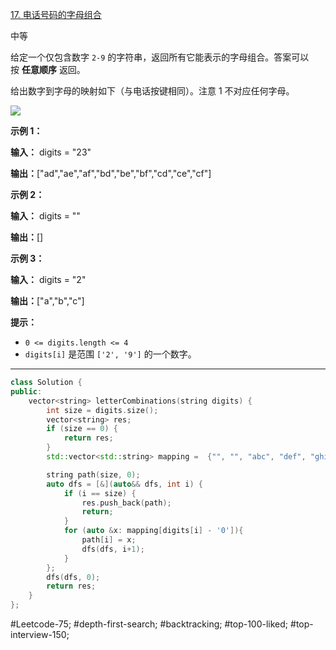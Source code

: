 [17. 电话号码的字母组合](https://leetcode.cn/problems/letter-combinations-of-a-phone-number/)

中等

给定一个仅包含数字 `2-9` 的字符串，返回所有它能表示的字母组合。答案可以按 **任意顺序** 返回。

给出数字到字母的映射如下（与电话按键相同）。注意 1 不对应任何字母。

![](https://assets.leetcode-cn.com/aliyun-lc-upload/uploads/2021/11/09/200px-telephone-keypad2svg.png)

**示例 1：**

**输入：** digits = "23"

**输出：**["ad","ae","af","bd","be","bf","cd","ce","cf"]

**示例 2：**

**输入：** digits = ""

**输出：**[]

**示例 3：**

**输入：** digits = "2"

**输出：**["a","b","c"]

**提示：**

- `0 <= digits.length <= 4`
- `digits[i]` 是范围 `['2', '9']` 的一个数字。
---- ----

```cpp
class Solution {
public:
    vector<string> letterCombinations(string digits) {
        int size = digits.size();
        vector<string> res;
        if (size == 0) {
            return res;
        }
        std::vector<std::string> mapping =  {"", "", "abc", "def", "ghi", "jkl", "mno", "pqrs", "tuv", "wxyz"};

        string path(size, 0);
        auto dfs = [&](auto&& dfs, int i) {
            if (i == size) {
                res.push_back(path);
                return;
            }
            for (auto &x: mapping[digits[i] - '0']){
                path[i] = x;
                dfs(dfs, i+1);
            }
        };
        dfs(dfs, 0);
        return res;
    }
};
```

#Leetcode-75; #depth-first-search; #backtracking; #top-100-liked; #top-interview-150; 
